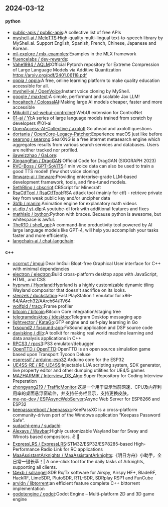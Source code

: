 ## 2024-03-12

#### python
* [public-apis / public-apis](https://github.com/public-apis/public-apis):A collective list of free APIs
* [myshell-ai / MeloTTS](https://github.com/myshell-ai/MeloTTS):High-quality multi-lingual text-to-speech library by MyShell.ai. Support English, Spanish, French, Chinese, Japanese and Korean.
* [ml-explore / mlx-examples](https://github.com/ml-explore/mlx-examples):Examples in the MLX framework
* [fluencelabs / dev-rewards](https://github.com/fluencelabs/dev-rewards):
* [Vahe1994 / AQLM](https://github.com/Vahe1994/AQLM):Official Pytorch repository for Extreme Compression of Large Language Models via Additive Quantization https://arxiv.org/pdf/2401.06118.pdf
* [oppia / oppia](https://github.com/oppia/oppia):A free, online learning platform to make quality education accessible for all.
* [myshell-ai / OpenVoice](https://github.com/myshell-ai/OpenVoice):Instant voice cloning by MyShell.
* [google / maxtext](https://github.com/google/maxtext):A simple, performant and scalable Jax LLM!
* [hpcaitech / ColossalAI](https://github.com/hpcaitech/ColossalAI):Making large AI models cheaper, faster and more accessible
* [Mikubill / sd-webui-controlnet](https://github.com/Mikubill/sd-webui-controlnet):WebUI extension for ControlNet
* [01-ai / Yi](https://github.com/01-ai/Yi):A series of large language models trained from scratch by developers @01-ai
* [OpenAccess-AI-Collective / axolotl](https://github.com/OpenAccess-AI-Collective/axolotl):Go ahead and axolotl questions
* [dortania / OpenCore-Legacy-Patcher](https://github.com/dortania/OpenCore-Legacy-Patcher):Experience macOS just like before
* [searxng / searxng](https://github.com/searxng/searxng):SearXNG is a free internet metasearch engine which aggregates results from various search services and databases. Users are neither tracked nor profiled.
* [jiaweizzhao / GaLore](https://github.com/jiaweizzhao/GaLore):
* [XingangPan / DragGAN](https://github.com/XingangPan/DragGAN):Official Code for DragGAN (SIGGRAPH 2023)
* [RVC-Boss / GPT-SoVITS](https://github.com/RVC-Boss/GPT-SoVITS):1 min voice data can also be used to train a good TTS model! (few shot voice cloning)
* [llmware-ai / llmware](https://github.com/llmware-ai/llmware):Providing enterprise-grade LLM-based development framework, tools, and fine-tuned models.
* [SethBling / cbscript](https://github.com/SethBling/cbscript):CBScript for Minecraft
* [RsaCtfTool / RsaCtfTool](https://github.com/RsaCtfTool/RsaCtfTool):RSA attack tool (mainly for ctf) - retrieve private key from weak public key and/or uncipher data
* [3b1b / manim](https://github.com/3b1b/manim):Animation engine for explanatory math videos
* [yt-dlp / yt-dlp](https://github.com/yt-dlp/yt-dlp):A youtube-dl fork with additional features and fixes
* [mathialo / bython](https://github.com/mathialo/bython):Python with braces. Because python is awesome, but whitespace is awful.
* [TheR1D / shell_gpt](https://github.com/TheR1D/shell_gpt):A command-line productivity tool powered by AI large language models like GPT-4, will help you accomplish your tasks faster and more efficiently.
* [langchain-ai / chat-langchain](https://github.com/langchain-ai/chat-langchain):

#### c++
* [ocornut / imgui](https://github.com/ocornut/imgui):Dear ImGui: Bloat-free Graphical User interface for C++ with minimal dependencies
* [electron / electron](https://github.com/electron/electron):Build cross-platform desktop apps with JavaScript, HTML, and CSS
* [hyprwm / Hyprland](https://github.com/hyprwm/Hyprland):Hyprland is a highly customizable dynamic tiling Wayland compositor that doesn't sacrifice on its looks.
* [stenzek / duckstation](https://github.com/stenzek/duckstation):Fast PlayStation 1 emulator for x86-64/AArch32/AArch64/RV64
* [wolfpld / tracy](https://github.com/wolfpld/tracy):Frame profiler
* [bitcoin / bitcoin](https://github.com/bitcoin/bitcoin):Bitcoin Core integration/staging tree
* [telegramdesktop / tdesktop](https://github.com/telegramdesktop/tdesktop):Telegram Desktop messaging app
* [lightvector / KataGo](https://github.com/lightvector/KataGo):GTP engine and self-play learning in Go
* [fxsound2 / fxsound-app](https://github.com/fxsound2/fxsound-app):FxSound application and DSP source code
* [davisking / dlib](https://github.com/davisking/dlib):A toolkit for making real world machine learning and data analysis applications in C++
* [RPCS3 / rpcs3](https://github.com/RPCS3/rpcs3):PS3 emulator/debugger
* [OpenTTD / OpenTTD](https://github.com/OpenTTD/OpenTTD):OpenTTD is an open source simulation game based upon Transport Tycoon Deluxe
* [espressif / arduino-esp32](https://github.com/espressif/arduino-esp32):Arduino core for the ESP32
* [UE4SS-RE / RE-UE4SS](https://github.com/UE4SS-RE/RE-UE4SS):Injectable LUA scripting system, SDK generator, live property editor and other dumping utilities for UE4/5 games
* [MAZHARMIK / Interview_DS_Algo](https://github.com/MAZHARMIK/Interview_DS_Algo):Super Repository for Coding Interview Preperation
* [zhongyang219 / TrafficMonitor](https://github.com/zhongyang219/TrafficMonitor):这是一个用于显示当前网速、CPU及内存利用率的桌面悬浮窗软件，并支持任务栏显示，支持更换皮肤。
* [me-no-dev / ESPAsyncWebServer](https://github.com/me-no-dev/ESPAsyncWebServer):Async Web Server for ESP8266 and ESP32
* [keepassxreboot / keepassxc](https://github.com/keepassxreboot/keepassxc):KeePassXC is a cross-platform community-driven port of the Windows application “Keepass Password Safe”.
* [sudachi-emu / sudachi](https://github.com/sudachi-emu/sudachi):
* [Alexays / Waybar](https://github.com/Alexays/Waybar):Highly customizable Wayland bar for Sway and Wlroots based compositors. ✌️ 🎉
* [ExpressLRS / ExpressLRS](https://github.com/ExpressLRS/ExpressLRS):STM32/ESP32/ESP8285-based High-Performance Radio Link for RC applications
* [MaaAssistantArknights / MaaAssistantArknights](https://github.com/MaaAssistantArknights/MaaAssistantArknights):《明日方舟》小助手，全日常一键长草！| A one-click tool for the daily tasks of Arknights, supporting all clients.
* [f4exb / sdrangel](https://github.com/f4exb/sdrangel):SDR Rx/Tx software for Airspy, Airspy HF+, BladeRF, HackRF, LimeSDR, PlutoSDR, RTL-SDR, SDRplay RSP1 and FunCube
* [arvidn / libtorrent](https://github.com/arvidn/libtorrent):an efficient feature complete C++ bittorrent implementation
* [godotengine / godot](https://github.com/godotengine/godot):Godot Engine – Multi-platform 2D and 3D game engine
